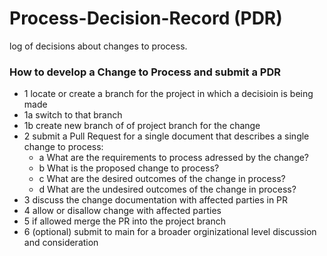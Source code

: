 # Process-Decision-Record (PDR)
log of decisions about changes to process.

### How to develop a Change to Process and submit a PDR
- 1 locate or create a branch for the project in which a decisioin is being made
- 1a switch to that branch
- 1b create new branch of of project branch for the change
- 2 submit a Pull Request for a single document that describes a single change to process:
  - a What are the requirements to process adressed by the change?
  - b What is the proposed change to process?
  - c What are the desired outcomes of the change in process?
  - d What are the undesired outcomes of the change in process?
- 3 discuss the change documentation with affected parties in PR
- 4 allow or disallow change with affected parties
- 5 if allowed merge the PR into the project branch
- 6 (optional) submit to main for a broader orginizational level discussion and consideration
  
